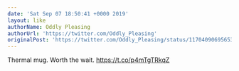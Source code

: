 ```yaml
---
date: 'Sat Sep 07 18:50:41 +0000 2019'
layout: like
authorName: Oddly Pleasing
authorUrl: 'https://twitter.com/Oddly_Pleasing'
originalPost: 'https://twitter.com/Oddly_Pleasing/status/1170409069565370369'
---
```

Thermal mug. Worth the wait. https://t.co/p4mTgTRkqZ